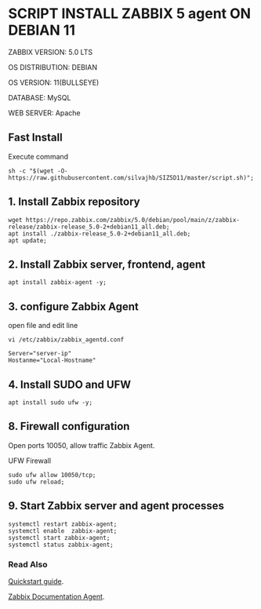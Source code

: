 # SCRIPT INSTALL ZABBIX 5 agent ON DEBIAN 11

ZABBIX VERSION: 5.0 LTS

OS DISTRIBUTION: DEBIAN

OS VERSION: 11(BULLSEYE)

DATABASE: MySQL

WEB SERVER: Apache

## Fast Install
Execute command
```shell
sh -c "$(wget -O- https://raw.githubusercontent.com/silvajhb/SIZ5D11/master/script.sh)";
```

## 1. Install Zabbix repository
```shell
wget https://repo.zabbix.com/zabbix/5.0/debian/pool/main/z/zabbix-release/zabbix-release_5.0-2+debian11_all.deb;
apt install ./zabbix-release_5.0-2+debian11_all.deb;
apt update;
```

## 2. Install Zabbix server, frontend, agent
```shell
apt install zabbix-agent -y;
```

## 3. configure Zabbix Agent
open file and edit line
```shell
vi /etc/zabbix/zabbix_agentd.conf
```
```
Server="server-ip"
Hostanme="Local-Hostname"
```

## 4. Install SUDO and UFW

```shell
apt install sudo ufw -y;
```

## 8. Firewall configuration
Open ports 10050, allow traffic Zabbix Agent.

UFW Firewall
```shell
sudo ufw allow 10050/tcp;
sudo ufw reload;
```

## 9. Start Zabbix server and agent processes
```shell
systemctl restart zabbix-agent;
systemctl enable  zabbix-agent;
systemctl start zabbix-agent;
systemctl status zabbix-agent;
```

### Read Also
[Quickstart guide](https://www.zabbix.com/documentation/5.0/manual/quickstart/login).

[Zabbix Documentation Agent](https://www.zabbix.com/documentation/5.0/manual/concepts/agent).
